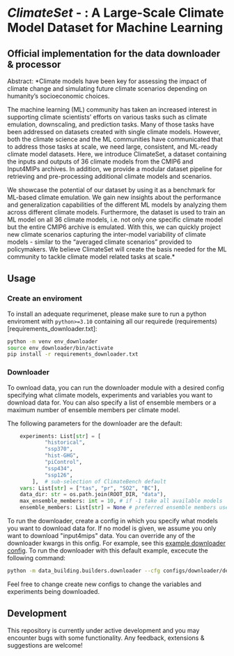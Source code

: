 # ***ClimateSet*** - : A Large-Scale Climate Model Dataset for Machine Learning

## Official implementation for the data downloader & processor

Abstract: *Climate models have been key for assessing the impact of climate change and simulating future climate scenarios depending on humanity’s socioeconomic choices.

The machine learning (ML) community has taken an increased interest in supporting climate scientists’ efforts on various tasks such as climate emulation, downscaling, and prediction tasks. Many of those tasks have been addressed on datasets created with single climate models. However, both the climate science and the ML communities have communicated that to address those tasks at scale, we need large, consistent, and ML-ready climate model datasets. Here, we introduce ClimateSet, a dataset containing the inputs and outputs of 36 climate models from the CMIP6 and Input4MIPs archives. In addition, we provide a modular dataset pipeline for retrieving and pre-processing additional climate models and scenarios. 

We showcase the potential of our dataset by using it as a benchmark for ML-based climate emulation. We gain new insights about the performance and generalization capabilities of the different ML models by analyzing them across different climate models. Furthermore, the dataset is used to train an ML model on all 36 climate models, i.e. not only one specific climate model but the entire CMIP6 archive is emulated. With this, we can quickly project new climate scenarios capturing the inter-model variability of climate models - similar to the “averaged climate scenarios” provided to policymakers. We believe ClimateSet will create the basis needed for the ML community to tackle climate model related tasks at scale.*

## Usage 
### Create an enviroment

To install an adequate requrimenet, please make sure to run a python enviroment with ```python>=3.10``` containing all our requirede (requirements)[requirements_downloader.txt]:

```bash
python -m venv env_downloader
source env_downloader/bin/activate
pip install -r requirements_downloader.txt
 ``` 

### Downloader

To ownload data, you can run the downloader module with a desired config specifying what climate models, experiments and variables you want to download data for.
You can also specify a list of ensemble members or a maximum number of ensemble members per climate model. 

The following parameters for the downloader are the default:

```python
    experiments: List[str] = [
            "historical",
            "ssp370",
            "hist-GHG",
            "piControl",
            "ssp434",
            "ssp126",
        ],  # sub-selection of ClimateBench default
    vars: List[str] = ["tas", "pr", "SO2", "BC"],
    data_dir: str = os.path.join(ROOT_DIR, "data"),
    max_ensemble_members: int = 10, # if -1 take all available models
    ensemble_members: List[str] = None # preferred ensemble members used, if None not considered
```

To run the downloader, create a config in which you specify what models you want to download data for. If no model is given, we assume you only want to download "input4mips" data.
You can override any of the downloader kwargs in this onfig.
For example, see this [example downloader config](configs/downloader/default_config.yaml).
To run the downloader with this default example, excecute the following command:

 ```bash
 python -m data_building.builders.downloader --cfg configs/downloader/default_config.yaml
 ``` 

Feel free to change create new configs to change the variables and experiments being downloaded.

## Development

This repository is currently under active development and you may encounter bugs with some functionality. 
Any feedback, extensions & suggestions are welcome!
